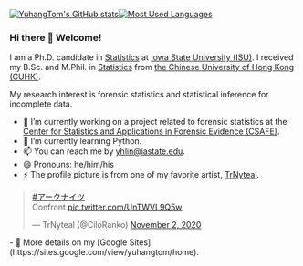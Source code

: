 [![YuhangTom's GitHub stats](https://github-readme-stats.vercel.app/api?username=YuhangTom&hide=stars,issues&count_private=true&show_icons=true)](https://github.com/anuraghazra/github-readme-stats)[![Most Used Languages](https://github-readme-stats.vercel.app/api/top-langs/?username=YuhangTom&layout=compact)](https://github.com/anuraghazra/github-readme-stats)

### Hi there 👋 Welcome!

I am a Ph.D. candidate in [Statistics](https://www.stat.iastate.edu/) at [Iowa State University (ISU)](https://www.iastate.edu/).  I received my B.Sc. and M.Phil. in [Statistics](https://www.sta.cuhk.edu.hk/) from [the Chinese University of Hong Kong (CUHK)](https://www.cuhk.edu.hk/english/).

My research interest is forensic statistics and statistical inference for incomplete data.

- 🔭 I’m currently working on a project related to forensic statistics at the [Center for Statistics and Applications in Forensic Evidence (CSAFE)](https://forensicstats.org/).
- 🌱 I’m currently learning Python.
- 📫 You can reach me by [yhlin@iastate.edu](mailto:yhlin@iastate.edu).
- 😄 Pronouns: he/him/his
- ⚡ The profile picture is from one of my favorite artist, [TrNyteal](https://twitter.com/CiloRanko).
<blockquote class="twitter-tweet"><p lang="en" dir="ltr"><a href="https://twitter.com/hashtag/%E3%82%A2%E3%83%BC%E3%82%AF%E3%83%8A%E3%82%A4%E3%83%84?src=hash&amp;ref_src=twsrc%5Etfw">#アークナイツ</a> <br>Confront <a href="https://t.co/UnTWVL9Q5w">pic.twitter.com/UnTWVL9Q5w</a></p>&mdash; TrNyteal (@CiloRanko) <a href="https://twitter.com/CiloRanko/status/1323114419795025920?ref_src=twsrc%5Etfw">November 2, 2020</a></blockquote> <script async src="https://platform.twitter.com/widgets.js" charset="utf-8"></script>
- 💬 More details on my [Google Sites](https://sites.google.com/view/yuhangtom/home).


<!--
**YuhangTom/YuhangTom** is a ✨ _special_ ✨ repository because its `README.md` (this file) appears on your GitHub profile.

Here are some ideas to get you started:

- 🔭 I’m currently working on ...
- 🌱 I’m currently learning ...
- 👯 I’m looking to collaborate on ...
- 🤔 I’m looking for help with ...
- 💬 Ask me about ...
- 📫 How to reach me: ...
- 😄 Pronouns: ...
- ⚡ Fun fact: ...
-->
